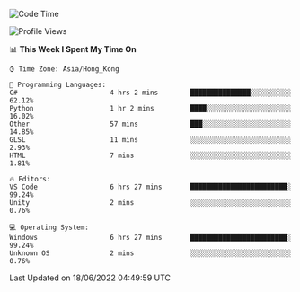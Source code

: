 <!--START_SECTION:waka-->
![Code Time](http://img.shields.io/badge/Code%20Time-26%20hrs%204%20mins-blue)

![Profile Views](http://img.shields.io/badge/Profile%20Views-6-blue)

📊 **This Week I Spent My Time On** 

```text
⌚︎ Time Zone: Asia/Hong_Kong

💬 Programming Languages: 
C#                       4 hrs 2 mins        ███████████████░░░░░░░░░░   62.12% 
Python                   1 hr 2 mins         ████░░░░░░░░░░░░░░░░░░░░░   16.02% 
Other                    57 mins             ███░░░░░░░░░░░░░░░░░░░░░░   14.85% 
GLSL                     11 mins             ░░░░░░░░░░░░░░░░░░░░░░░░░   2.93% 
HTML                     7 mins              ░░░░░░░░░░░░░░░░░░░░░░░░░   1.81%

🔥 Editors: 
VS Code                  6 hrs 27 mins       ████████████████████████░   99.24% 
Unity                    2 mins              ░░░░░░░░░░░░░░░░░░░░░░░░░   0.76%

💻 Operating System: 
Windows                  6 hrs 27 mins       ████████████████████████░   99.24% 
Unknown OS               2 mins              ░░░░░░░░░░░░░░░░░░░░░░░░░   0.76%

```


 Last Updated on 18/06/2022 04:49:59 UTC
<!--END_SECTION:waka-->
